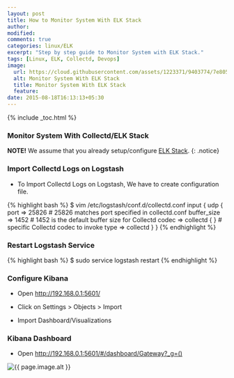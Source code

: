 ```yaml
---
layout: post
title: How to Monitor System With ELK Stack
author:
modified:
comments: true
categories: linux/ELK
excerpt: "Step by step guide to Monitor System with ELK Stack."
tags: [Linux, ELK, Collectd, Devops]
image:
  url: https://cloud.githubusercontent.com/assets/1223371/9403774/7e805fe8-4807-11e5-8fde-4760d1a1f055.png
  alt: Monitor System With ELK Stack
  title: Monitor System With ELK Stack
  feature:
date: 2015-08-18T16:13:13+05:30
---
```


{% include _toc.html %}

### Monitor System With Collectd/ELK Stack

**NOTE!** We assume that you already setup/configure <a href="/linux/elk">ELK Stack</a>.
{: .notice}

### Import Collectd Logs on Logstash

* To Import Collectd Logs on Logstash, We have to create configuration file.

{% highlight bash %}
$ vim /etc/logstash/conf.d/collectd.conf
input {
  udp {
    port => 25826         # 25826 matches port specified in collectd.conf
    buffer_size => 1452   # 1452 is the default buffer size for Collectd
    codec => collectd { } # specific Collectd codec to invoke
    type => collectd
  }
}
{% endhighlight %}

### Restart Logstash Service

{% highlight bash %}
$ sudo service logstash restart
{% endhighlight %}

### Configure Kibana
* Open http://192.168.0.1:5601/
* Click on Settings > Objects > Import

* Import Dashboard/Visualizations
<script src="https://gist-it.appspot.com/github/MiteshShah/ELK-Stack/blob/master/Collectd.json"></script>


### Kibana Dashboard

* Open http://192.168.0.1:5601/#/dashboard/Gateway?_g=()

<img src="{{ page.image.url }}" alt="{{ page.image.alt }}" title="{{ page.image.title }}">
